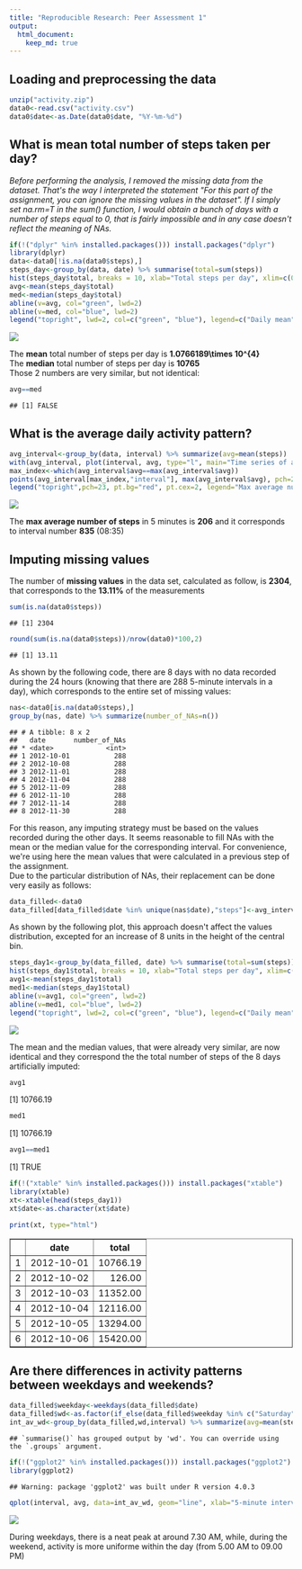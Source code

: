 ```yaml
---
title: "Reproducible Research: Peer Assessment 1"
output: 
  html_document:
    keep_md: true
---
```



## Loading and preprocessing the data

```r
unzip("activity.zip")
data0<-read.csv("activity.csv")
data0$date<-as.Date(data0$date, "%Y-%m-%d")
```



## What is mean total number of steps taken per day?

*Before performing the analysis, I removed the missing data from the dataset. That's the way I interpreted the statement "For this part of the assignment, you can ignore the missing values in the dataset". If I simply set na.rm=T in the sum() function, I would obtain a bunch of days with a number of steps equal to 0, that is fairly impossible and in any case doesn't reflect the meaning of NAs.*

```r
if(!("dplyr" %in% installed.packages())) install.packages("dplyr")
library(dplyr)
data<-data0[!is.na(data0$steps),]
steps_day<-group_by(data, date) %>% summarise(total=sum(steps))
hist(steps_day$total, breaks = 10, xlab="Total steps per day", xlim=c(0,25000), main="Frequency of total steps per day")
avg<-mean(steps_day$total)
med<-median(steps_day$total)
abline(v=avg, col="green", lwd=2)
abline(v=med, col="blue", lwd=2)
legend("topright", lwd=2, col=c("green", "blue"), legend=c("Daily mean", "Daily median"))
```

![](PA1_template_files/figure-html/unnamed-chunk-2-1.png)<!-- -->

The **mean** total number of steps per day is **1.0766189\times 10^{4}**  
The **median** total number of steps per day is **10765**  
Those 2 numbers are very similar, but not identical:

```r
avg==med
```

```
## [1] FALSE
```


## What is the average daily activity pattern?

```r
avg_interval<-group_by(data, interval) %>% summarize(avg=mean(steps))
with(avg_interval, plot(interval, avg, type="l", main="Time series of average number of steps within a day", xlab="5-minute interval", ylab="Average number of steps"))
max_index<-which(avg_interval$avg==max(avg_interval$avg))
points(avg_interval[max_index,"interval"], max(avg_interval$avg), pch=23, bg="red", cex=2)
legend("topright",pch=23, pt.bg="red", pt.cex=2, legend="Max average number of steps")
```

![](PA1_template_files/figure-html/unnamed-chunk-4-1.png)<!-- -->


The **max average number of steps** in 5 minutes is **206** and it corresponds to interval number **835** (08:35)


## Imputing missing values

The number of **missing values** in the data set, calculated as follow, is **2304**, that corresponds to the **13.11%** of the measurements

```r
sum(is.na(data0$steps))
```

```
## [1] 2304
```

```r
round(sum(is.na(data0$steps))/nrow(data0)*100,2)
```

```
## [1] 13.11
```
As shown by the following code, there are 8 days with no data recorded during the 24 hours (knowing that there are 288 5-minute intervals in a day), which corresponds to the entire set of missing values:

```r
nas<-data0[is.na(data0$steps),]
group_by(nas, date) %>% summarize(number_of_NAs=n())
```

```
## # A tibble: 8 x 2
##   date       number_of_NAs
## * <date>             <int>
## 1 2012-10-01           288
## 2 2012-10-08           288
## 3 2012-11-01           288
## 4 2012-11-04           288
## 5 2012-11-09           288
## 6 2012-11-10           288
## 7 2012-11-14           288
## 8 2012-11-30           288
```
For this reason, any imputing strategy must be based on the values recorded during the other days. It seems reasonable to fill NAs with the mean or the median value for the corresponding interval. For convenience, we're using here the mean values that were calculated in a previous step of the assignment.  
Due to the particular distribution of NAs, their replacement can be done very easily as follows:

```r
data_filled<-data0
data_filled[data_filled$date %in% unique(nas$date),"steps"]<-avg_interval$avg
```
As shown by the following plot, this approach doesn't affect the values distribution, excepted for an increase of 8 units in the height of the central bin.


```r
steps_day1<-group_by(data_filled, date) %>% summarise(total=sum(steps))
hist(steps_day1$total, breaks = 10, xlab="Total steps per day", xlim=c(0,25000), ylim=c(0,25), main="Frequency of total steps per day WITH IMPUTED VALUES")
avg1<-mean(steps_day1$total)
med1<-median(steps_day1$total)
abline(v=avg1, col="green", lwd=2)
abline(v=med1, col="blue", lwd=2)
legend("topright", lwd=2, col=c("green", "blue"), legend=c("Daily mean", "Daily median"))
```

![](PA1_template_files/figure-html/unnamed-chunk-8-1.png)<!-- -->

The mean and the median values, that were already very similar, are now identical and they correspond the the total number of steps of the 8 days artificially imputed:


```r
avg1
```

[1] 10766.19

```r
med1
```

[1] 10766.19

```r
avg1==med1
```

[1] TRUE

```r
if(!("xtable" %in% installed.packages())) install.packages("xtable")
library(xtable)
xt<-xtable(head(steps_day1))
xt$date<-as.character(xt$date)

print(xt, type="html")
```

<!-- html table generated in R 4.0.2 by xtable 1.8-4 package -->
<!-- Thu Feb 25 15:47:19 2021 -->
<table border=1>
<tr> <th>  </th> <th> date </th> <th> total </th>  </tr>
  <tr> <td align="right"> 1 </td> <td align="right"> 2012-10-01 </td> <td align="right"> 10766.19 </td> </tr>
  <tr> <td align="right"> 2 </td> <td align="right"> 2012-10-02 </td> <td align="right"> 126.00 </td> </tr>
  <tr> <td align="right"> 3 </td> <td align="right"> 2012-10-03 </td> <td align="right"> 11352.00 </td> </tr>
  <tr> <td align="right"> 4 </td> <td align="right"> 2012-10-04 </td> <td align="right"> 12116.00 </td> </tr>
  <tr> <td align="right"> 5 </td> <td align="right"> 2012-10-05 </td> <td align="right"> 13294.00 </td> </tr>
  <tr> <td align="right"> 6 </td> <td align="right"> 2012-10-06 </td> <td align="right"> 15420.00 </td> </tr>
   </table>


## Are there differences in activity patterns between weekdays and weekends?

```r
data_filled$weekday<-weekdays(data_filled$date)
data_filled$wd<-as.factor(if_else(data_filled$weekday %in% c("Saturday", "Sunday"), "weekend", "weekday"))
int_av_wd<-group_by(data_filled,wd,interval) %>% summarize(avg=mean(steps))
```

```
## `summarise()` has grouped output by 'wd'. You can override using the `.groups` argument.
```

```r
if(!("ggplot2" %in% installed.packages())) install.packages("ggplot2")
library(ggplot2)
```

```
## Warning: package 'ggplot2' was built under R version 4.0.3
```

```r
qplot(interval, avg, data=int_av_wd, geom="line", xlab="5-minute interval", ylab="Number of steps", facets=.~wd, main="Daily pattern")
```

![](PA1_template_files/figure-html/unnamed-chunk-10-1.png)<!-- -->

During weekdays, there is a neat peak at around 7.30 AM, while, during the weekend, activity is more uniforme within the day (from 5.00 AM to 09.00 PM)
